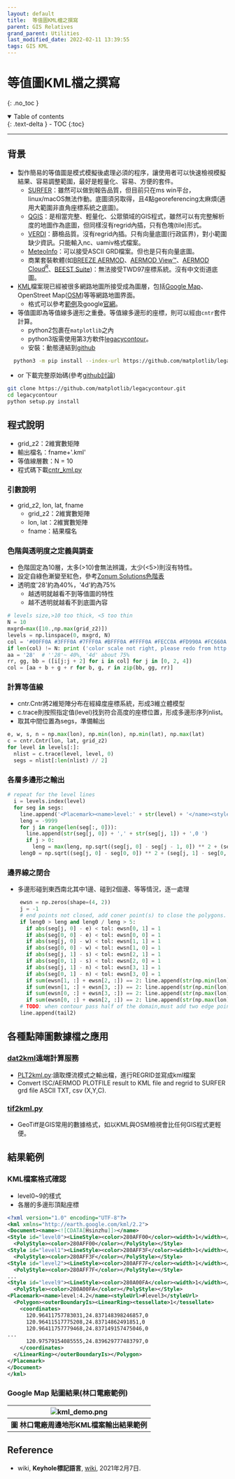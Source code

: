 ```yaml
---
layout: default
title:  等值圖KML檔之撰寫
parent: GIS Relatives
grand_parent: Utilities
last_modified_date: 2022-02-11 13:39:55
tags: GIS KML
---
```


# 等值圖KML檔之撰寫
{: .no_toc }

<details open markdown="block">
  <summary>
    Table of contents
  </summary>
  {: .text-delta }
- TOC
{:toc}
</details>

---
## 背景
- 製作簡易的等值圖是模式模擬後處理必須的程序，讓使用者可以快速檢視模擬結果、容易調整範圍，最好是輕量化、容易、方便的套件。
  - [SURFER](https://www.goldensoftware.com/products/surfer)：雖然可以做到報告品質，但目前只在ms win平台，linux/macOS無法作動。底圖須另取得，且4點georeferencing太麻煩(適用大範圍非直角座標系統之底圖)。
  - [QGIS](https://zh.wikipedia.org/wiki/QGIS)：是相當完整、輕量化、公眾領域的GIS程式，雖然可以有完整解析度的地圖作為底圖，但同樣沒有regrid內插，只有色塊(tile)形式。
  - [VERDI](https://www.evernote.com/shard/s125/sh/e57ae550-4ee0-4417-b56b-b340f50bc43e/21f7f90a91e5ede50f228b557de1f347)：篩檢品質。沒有regrid內插。只有向量底圖(行政區界)，對小範圍缺少資訊。只能輸入nc、uamiv格式檔案。
  - [MeteoInfo](https://sinotec2.github.io/Focus-on-Air-Quality/utilities/Graphics/MeteoInfo/)：可以接受ASCII GRD檔案。但也是只有向量底圖。
  - 商業套裝軟體(如[BREEZE AERMOD](https://www.trinityconsultants.com/software/dispersion/aermod)、[AERMOD View™](https://www.weblakes.com/products/aermod/index.html)、[AERMOD Cloud<sup>R</sup>](https://www.envitrans.com/software-aermod-cloud.php)、[BEEST Suite](https://www.providenceoris.com/product/beest-suite/))：無法接受TWD97座標系統。沒有中文街道底圖。
- [KML](https://zh.wikipedia.org/wiki/KML)檔案現已經被很多網路地圖所接受成為圖層，包括[Google Map]()、OpenStreet Map([OSM](https://www.openstreetmap.org/#map=8/23.611/120.768))等等網路地圖界面。
  - 格式可以參考[範例](https://sinotec2.github.io/Focus-on-Air-Quality/utilities/GIS/rd_kml/#檔案來源與解壓縮)及google[官網](https://developers.google.com/kml/documentation/kml_tut)。
- 等值圖即為等值線多邊形之重疊。等值線多邊形的座標，則可以經由`cntr`套件計算。
  - python2包裹在`matplotlib`之內
  - python3版需使用第3方軟件[legacycontour](https://github.com/matplotlib/legacycontour)。
  - 安裝：動態連結到[github](https://github.com/matplotlib/legacycontour.git)

```bash
  python3 -m pip install --index-url https://github.com/matplotlib/legacycontour.git legacycontour`
```
- or 下載完整原始碼(參考[github討論](https://github.com/badlands-model/pyBadlands_serial/issues/1))

```bash
git clone https://github.com/matplotlib/legacycontour.git
cd legacycontour
python setup.py install
```

## 程式說明
- grid_z2：2維實數矩陣
- 輸出檔名：fname+'.kml'
- 等值線層數：N = 10
- 程式碼下載[cntr_kml.py](https://github.com/sinotec2/Focus-on-Air-Quality/blob/main/utilities/GIS/cntr_kml.py)

### 引數說明
- grid_z2, lon, lat, fname
  - grid_z2：2維實數矩陣
  - lon, lat：2維實數矩陣
  - fname：結果檔名

### 色階與透明度之定義與調查
- 色階固定為10層，太多(>10)會無法辨識，太少(<5>)則沒有特性。
- 設定自綠色漸變至紅色，參考[Zonum Solutions色階表](http://www.zonums.com/online/color_ramp/)
- 透明度'28'約為40%，'4d'約為75%
  - 越透明就越看不到等值圖的特性
  - 越不透明就越看不到底圖內容

```python
# levels size,>10 too thick, <5 too thin
N = 10
mxgrd=max([10.,np.max(grid_z2)])
levels = np.linspace(0, mxgrd, N)
col = '#00FF0A #3FFF0A #7FFF0A #BFFF0A #FFFF0A #FECC0A #FD990A #FC660A #FB330A #FA000A'.replace('#', '').split()
if len(col) != N: print ('color scale not right, please redo from http://www.zonums.com/online/color_ramp/')
aa = '28'  # ''28'~ 40%, '4d' about 75%
rr, gg, bb = ([i[j:j + 2] for i in col] for j in [0, 2, 4])
col = [aa + b + g + r for b, g, r in zip(bb, gg, rr)]
```

### 計算等值線
- cntr.Cntr將2維矩陣分布在經緯度座標系統，形成3維立體模型
- c.trace則按照指定值(level)找到符合高度的座標位置，形成多邊形序列nlist。
- 取其中間位置為segs，準備輸出

```python
e, w, s, n = np.max(lon), np.min(lon), np.min(lat), np.max(lat)
c = cntr.Cntr(lon, lat, grid_z2)
for level in levels[:]:
  nlist = c.trace(level, level, 0)
  segs = nlist[:len(nlist) // 2]  
```

### 各層多邊形之輸出

```python
# repeat for the level lines
  i = levels.index(level)
  for seg in segs:
    line.append('<Placemark><name>level:' + str(level) + '</name><styleUrl>#level' + str(i) + head2)
    leng = -9999
    for j in range(len(seg[:, 0])):
      line.append(str(seg[j, 0]) + ',' + str(seg[j, 1]) + ',0 ')
      if j > 0:
        leng = max(leng, np.sqrt((seg[j, 0] - seg[j - 1, 0]) ** 2 + (seg[j, 1] - seg[j - 1, 1]) ** 2))
    leng0 = np.sqrt((seg[j, 0] - seg[0, 0]) ** 2 + (seg[j, 1] - seg[0, 1]) ** 2)
```
### 邊界線之閉合
- 多邊形碰到東西南北其中1邊、碰到2個邊、等等情況，逐一處理

```python
    ewsn = np.zeros(shape=(4, 2))
    j = -1
    # end points not closed, add coner point(s) to close the polygons.
    if leng0 > leng and leng0 / leng > 5:
      if abs(seg[j, 0] - e) < tol: ewsn[0, 1] = 1
      if abs(seg[0, 0] - e) < tol: ewsn[0, 0] = 1
      if abs(seg[j, 0] - w) < tol: ewsn[1, 1] = 1
      if abs(seg[0, 0] - w) < tol: ewsn[1, 0] = 1
      if abs(seg[j, 1] - s) < tol: ewsn[2, 1] = 1
      if abs(seg[0, 1] - s) < tol: ewsn[2, 0] = 1
      if abs(seg[j, 1] - n) < tol: ewsn[3, 1] = 1
      if abs(seg[0, 1] - n) < tol: ewsn[3, 0] = 1
      if sum(ewsn[1, :] + ewsn[2, :]) == 2: line.append(str(np.min(lon)) + ',' + str(np.min(lat)) + ',0 ')
      if sum(ewsn[1, :] + ewsn[3, :]) == 2: line.append(str(np.min(lon)) + ',' + str(np.max(lat)) + ',0 ')
      if sum(ewsn[0, :] + ewsn[3, :]) == 2: line.append(str(np.max(lon)) + ',' + str(np.max(lat)) + ',0 ')
      if sum(ewsn[0, :] + ewsn[2, :]) == 2: line.append(str(np.max(lon)) + ',' + str(np.min(lat)) + ',0 ')
    # TODO: when contour pass half of the domain,must add two edge points.
    line.append(tail2)
```

## 各種點陣圖數據檔之應用
### [dat2kml](http://sinotec24.com/dat2kml.html)遠端計算服務
- [PLT2kml.py](https://sinotec2.github.io/Focus-on-Air-Quality/PlumeModels/OU_pathways/PLT2kml/):讀取煙流模式之輸出檔，進行REGRID並寫成kml檔案
- Convert ISC/AERMOD PLOTFILE result to KML file and regrid to SURFER grd file ASCII TXT, csv (X,Y,C). 

### [tif2kml.py](https://sinotec2.github.io/Focus-on-Air-Quality/utilities/GIS/GeoTiff/#tif2kmlpy)
- GeoTiff是GIS常用的數據格式，如以KML與OSM檢視會比任何GIS程式更輕便。

## 結果範例
### KML檔案格式確認
- level0~9的樣式
- 各層的多邊形頂點座標

```xml
<?xml version="1.0" encoding="UTF-8"?>
<kml xmlns="http://earth.google.com/kml/2.2">
<Document><name><![CDATA[Hsinzhu]]></name>
<Style id="level0"><LineStyle><color>280AFF00</color><width>1</width></LineStyle>
  <PolyStyle><color>280AFF00</color></PolyStyle></Style>
<Style id="level1"><LineStyle><color>280AFF3F</color><width>1</width></LineStyle>
  <PolyStyle><color>280AFF3F</color></PolyStyle></Style>
<Style id="level2"><LineStyle><color>280AFF7F</color><width>1</width></LineStyle>
  <PolyStyle><color>280AFF7F</color></PolyStyle></Style>
...
<Style id="level9"><LineStyle><color>280A00FA</color><width>1</width></LineStyle>
  <PolyStyle><color>280A00FA</color></PolyStyle></Style>
<Placemark><name>level:4.2</name><styleUrl>#level3</styleUrl>
  <Polygon><outerBoundaryIs><LinearRing><tessellate>1</tessellate>
    <coordinates>
      120.96411757783031,24.837148398246857,0 
      120.96411517775208,24.83714862491851,0 
      120.96411757779468,24.837149157475046,0 
...      
      120.97579154085555,24.839629777483797,0 
    </coordinates>
  </LinearRing></outerBoundaryIs></Polygon>
</Placemark>
</Document>
</kml>
```

### Google Map 貼圖結果(林口電廠範例)

| ![kml_demo.png](../../assets/images/kml_demo.png) |
|:--:|
| <b>圖 林口電廠周邊地形KML檔案輸出結果範例</b>|  

## Reference
- wiki, **Keyhole標記語言**, [wiki](https://zh.wikipedia.org/wiki/KML), 2021年2月7日.
